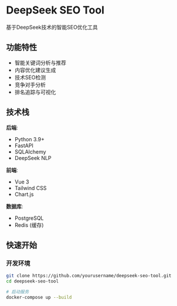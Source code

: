 # DeepSeek SEO Tool

基于DeepSeek技术的智能SEO优化工具

## 功能特性

- 智能关键词分析与推荐
- 内容优化建议生成
- 技术SEO检测
- 竞争对手分析
- 排名追踪与可视化

## 技术栈

**后端**:
- Python 3.9+
- FastAPI
- SQLAlchemy
- DeepSeek NLP

**前端**:
- Vue 3
- Tailwind CSS
- Chart.js

**数据库**:
- PostgreSQL
- Redis (缓存)

## 快速开始

### 开发环境

```bash
git clone https://github.com/yourusername/deepseek-seo-tool.git
cd deepseek-seo-tool

# 启动服务
docker-compose up --build
